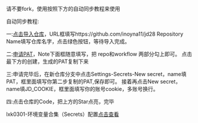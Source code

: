 请不要fork，使用按照下方的自动同步教程来使用





自动同步教程:


一:[点击导入仓库](https://github.com/new/import)，URL框填写https://github.com/inoyna11/jd28
Repository Name填写仓库名字，点击绿色按钮，等待导入完成。





二:[申请PAT](https://github.com/settings/tokens/new)，Note下面框随意填写，把 repo和workflow 两部分勾上即可。
点击最下方的创建，生成的PAT复制下来




三:申请完毕后，在新仓库分支中点击Settings-Secrets-New secret，name填PAT，框里面填写你第二步复制的PAT,保存即可。
接着再点击New secret，name填JD_COOKIE，框里面填写你的账号cookie，多账号换行。




四:点击仓库的Code，把上方的Star点亮，完毕






lxk0301-环境变量合集（Secrets）配置[点击查看](https://github.com/inoyna11/jd28/blob/master/githubAction.md)






